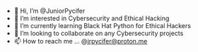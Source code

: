 - 👋 Hi, I’m @JuniorPycifer
- 👀 I’m interested in Cybersecurity and Ethical Hacking
- 🌱 I’m currently learning Black Hat Python for Ethical Hackers
- 💞️ I’m looking to collaborate on any Cybersecurity projects
- 📫 How to reach me ... @jrpycifer@proton.me

<!---
JuniorPycifer/JuniorPycifer is a ✨ special ✨ repository because its `README.md` (this file) appears on your GitHub profile.
You can click the Preview link to take a look at your changes.
--->
